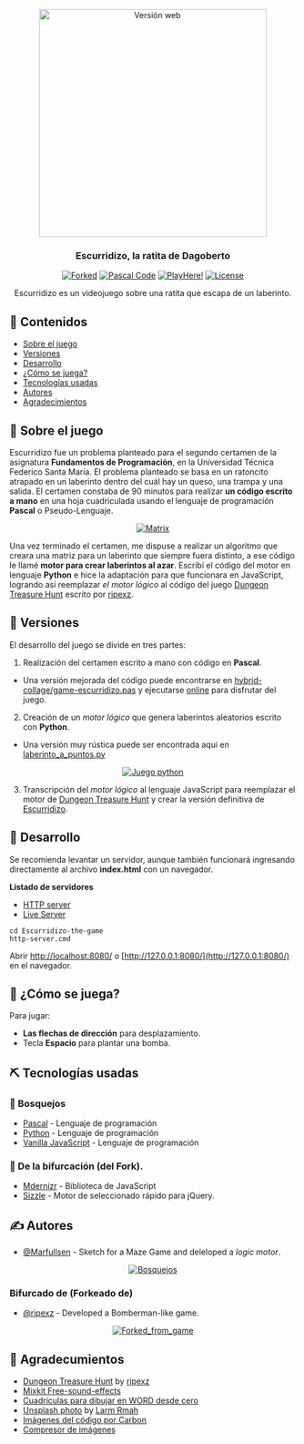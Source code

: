 <p align="center">
  <a href="https://marfullsen.github.io/Escurridizo-the-game/" rel="noopener">
 <img width=400px height=400px src="./docs/img/escurridizo-web.png" alt="Versión web"></a>
</p>

<h3 align="center">Escurridizo, la ratita de Dagoberto</h3>

<div align="center">

[![Forked](https://img.shields.io/badge/Forked%20from-ripexz-green)](https://github.com/ripexz/dungeon-treasure-hunt)
[![Pascal Code](https://img.shields.io/badge/Code-Pascal-blue.svg)](https://github.com/Marfullsen/hybrid-collage/blob/master/game-escurridizo.pas)
[![PlayHere!](https://img.shields.io/badge/Play-Here-green.svg)](https://marfullsen.github.io/Escurridizo-the-game/)
[![License](https://img.shields.io/badge/license-MIT-blue.svg)](/LICENSE.txt)

</div>

<p align="center">Escurridizo es un videojuego sobre una ratita que escapa de un laberinto.
    <br> 
</p>

## 📝 Contenidos

- [Sobre el juego](#about)
- [Versiones](#getting_started)
- [Desarrollo](#deployment)
- [¿Cómo se juega?](#usage)
- [Tecnologías usadas](#built_using)
- [Autores](#authors)
- [Agradecimientos](#acknowledgement)

## 🧐 Sobre el juego <a name = "about"></a>

Escurridizo fue un problema planteado para el segundo certamen de la asignatura **Fundamentos de Programación**, en la Universidad Técnica Federico Santa María. El problema planteado se basa en un ratoncito atrapado en un laberinto dentro del cuál hay un queso, una trampa y una salida. El certamen constaba de 90 minutos para realizar **un código escrito a mano** en una hoja cuadriculada usando el lenguaje de programación **Pascal** o Pseudo-Lenguaje.

<p align="center">
  <a href="https://marfullsen.github.io/Escurridizo-the-game/" rel="noopener">
 <img src="./docs/img/matrix.png" alt="Matrix"></a>
</p>

Una vez terminado el certamen, me dispuse a realizar un algoritmo que creara una matriz para un laberinto que siempre fuera distinto, a ese código le llamé **motor para crear laberintos al azar**. Escribí el código del motor en lenguaje **Python** e hice la adaptación para que funcionara en JavaScript, logrando así reemplazar _el motor lógico_ al código del juego [Dungeon Treasure Hunt](https://github.com/ripexz/dungeon-treasure-hunt) escrito por [ripexz](https://github.com/ripexz/).

## 🏁 Versiones <a name = "getting_started"></a>

El desarrollo del juego se divide en tres partes:
1. Realización del certamen escrito a mano con código en **Pascal**.
  - Una versión mejorada del código puede encontrarse en [hybrid-collage/game-escurridizo.pas](https://github.com/Marfullsen/hybrid-collage/blob/master/game-escurridizo.pas) y ejecutarse [online](https://www.onlinegdb.com/online_pascal_compiler) para disfrutar del juego.
2. Creación de un _motor lógico_ que genera laberintos aleatorios escrito con **Python**.
  - Una versión muy rústica puede ser encontrada aqui en [laberinto_a_puntos.py](./docs/code/laberinto_a_puntos.py)

<p align="center">
  <a href="./docs/code/laberinto_a_puntos.py" rel="noopener">
 <img src="./docs/img/escurridizo-python.png" alt="Juego python"></a>
</p>

3. Transcripción del _motor lógico_ al lenguaje JavaScript para reemplazar el motor de [Dungeon Treasure Hunt](https://github.com/ripexz/dungeon-treasure-hunt) y crear la versión definitiva de [Escurridizo](https://marfullsen.github.io/Escurridizo-the-game/).

## 🚀 Desarrollo <a name = "deployment"></a>
Se recomienda levantar un servidor, aunque también funcionará ingresando directamente al archivo **index.html** con un navegador.

**Listado de servidores**
- [HTTP server](https://www.npmjs.com/package/http-server)
- [Live Server](https://marketplace.visualstudio.com/items?itemName=ritwickdey.LiveServer)

```
cd Escurridizo-the-game
http-server.cmd
```

Abrir [http://localhost:8080/](http://localhost:8080/) o [http://127.0.0.1:8080/](http://127.0.0.1:8080/) en el navegador.

## 🎈 ¿Cómo se juega? <a name="usage"></a>

Para jugar: 
- **Las flechas de dirección** para desplazamiento.
- Tecla **Espacio** para plantar una bomba.

## ⛏️ Tecnologías usadas <a name = "built_using"></a>

### 🔧 Bosquejos
- [Pascal](https://www.freepascal.org/) - Lenguaje de programación
- [Python](https://www.python.org/) - Lenguaje de programación
- [Vanilla JavaScript](https://www.javascript.com/) - Lenguaje de programación

### 🔧 De la bifurcación (del Fork).
- [Mdernizr](https://modernizr.com/) -  Biblioteca de JavaScript
- [Sizzle](https://sizzlejs.com/) - Motor de seleccionado rápido para jQuery.

## ✍️ Autores <a name = "authors"></a>

- [@Marfullsen](https://github.com/Marfullsen/) - Sketch for a Maze Game and deleloped a _logic motor_.

<p align="center">
  <a href="./docs/img/labyrinth-sketch.png" rel="noopener">
 <img src="./docs/img/labyrinth-sketch.png" alt="Bosquejos"></a>
</p>

### Bifurcado de (Forkeado de)
- [@ripexz](https://github.com/ripexz/) - Developed a Bomberman-like game.

<p align="center">
  <a href="./docs/img/dungeon-treasure-hunt.png" rel="noopener">
 <img src="./docs/img/dungeon-treasure-hunt.png" alt="Forked_from_game"></a>
</p>

## 🎉 Agradecumientos <a name = "acknowledgement"></a>

- [Dungeon Treasure Hunt](https://github.com/ripexz/dungeon-treasure-hunt) by [ripexz](https://github.com/ripexz/)
- [Mixkit Free-sound-effects](https://mixkit.co/free-sound-effects/)
- [Cuadrículas para dibujar en WORD desde cero](https://www.youtube.com/watch?v=Qfhf6i_Yjkc)
- [Unsplash photo](https://unsplash.com/photos/1cvEeuJKYto) by [Larm Rmah](https://unsplash.com/@larm)
- [Imágenes del código por Carbon](https://carbon.now.sh/)
- [Compresor de imágenes](https://compresspng.com/)